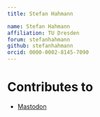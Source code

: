 ```yaml
---
title: Stefan Hahmann

name: Stefan Hahmann
affiliation: TU Dresden
forum: stefanhahmann
github: stefanhahmann
orcid: 0000-0002-8145-7090
---
```


# Contributes to

-   [Mastodon](/plugins/mastodon)
